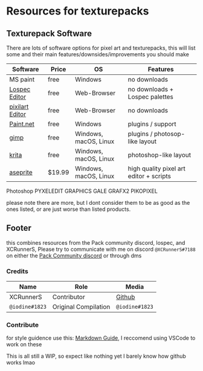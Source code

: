 <!--
Planned layout:

Software/editors
Pixel art tutorials collection
Palettes
Base Packs
Texturepack tips
Assets/references

-->

# Resources for texturepacks

## Texturepack Software

There are lots of software options for pixel art and texturepacks, this will list some and their main features/downsides/improvements you should make

Software | Price | OS | Features
--|--|--|--
MS paint | free | Windows | no downloads
[Lospec Editor](https://lospec.com/pixel-editor/app) | free | Web-Browser | no downloads + Lospec palettes
[pixilart Editor](https://www.pixilart.com/draw) | free | Web-Browser | no downloads <!-- USE THIS TYPE OF FORMAT -->
[Paint.net](https://www.getpaint.net/download.html) | free | Windows | plugins / support
[gimp](https://www.gimp.org/downloads/) | free | Windows, macOS, Linux | plugins / photosop-like layout
[krita](https://krita.org/en/download/krita-desktop/) | free | Windows, macOS, Linux | photoshop-like layout
[aseprite](https://aseprite.org/#buy) | $19.99 | Windows, macOS, Linux | high quality pixel art editor + scripts
Photoshop
PYXELEDIT
GRAPHICS GALE
GRAFX2
PIKOPIXEL

please note there are more, but I dont consider them to be as good as the ones listed, or are just worse than listed products.

<!-- Software section https://youtu.be/90BghUX7SD0 https://lospec.com/pixel-art-software-list needs extending
### **[Paint.net](https://www.getpaint.net/download.html)**

[Link](https://www.getpaint.net/)
just because its called `paint.net`, its a tiny bit confusing, but the URL is <https://www.getpaint.net/>, so keep that in mind. It is also free, open source, and supports plugins. you will want to see the `plugin list` later in this post! It is one of the simplest tools to use for windows

### MS paint

alright I cant say much about this but you can use it if you want. its free and already installed on all windows machines at the moment, go wild

### aseprite

<https://www.aseprite.org/> the main pro of aseprite is the wide range of customizability, access to direct tutorials, and high fidelity for animation and general pixel art. this is a paid option, but can be bought on steam, aseprite's website, and many other places `list needed` along with support for windows, mac, and linux

### gimp

<https://www.gimp.org/> gimp is free, has wide support for plugins, and has a lot of tutorials as well. `needs extending`. gimp also has support for windows, mac, and linux
-->

## Footer

this combines resources from the Pack community discord, lospec, and XCRunnerS, Please try to communicate with me on discord `@XCRunnerS#7188` on either the [Pack Community discord](https://discord.gg/6gEuhjun8q) or through dms

### **Credits**

Name | Role | Media
--|--|--
XCRunnerS | Contributor | [Github](https://github.com/XCRunnerS)
`@iodine#1823` | Original Compilation | `@iodine#1823`

### Contribute

for style guidence use this: [Markdown Guide](https://guides.github.com/features/mastering-markdown/), I reccomend using VSCode to work on these

This is all still a WIP, so expect like nothing yet I barely know how github works lmao
